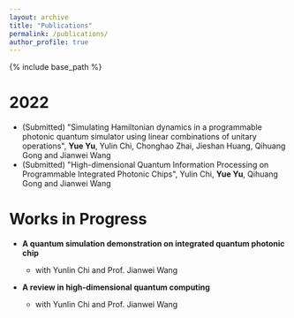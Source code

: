```yaml
---
layout: archive
title: "Publications"
permalink: /publications/
author_profile: true
---
```


{% include base_path %}


2022
======
* (Submitted) "Simulating Hamiltonian dynamics in a programmable photonic quantum simulator using linear combinations of unitary operations", **Yue Yu**, Yulin Chi, Chonghao Zhai, Jieshan Huang, Qihuang Gong and Jianwei Wang
* (Submitted) "High-dimensional Quantum Information Processing on Programmable Integrated Photonic Chips", Yulin Chi, **Yue Yu**, Qihuang Gong and Jianwei Wang

Works in Progress
======
* **A quantum simulation demonstration on integrated quantum photonic chip**
  * with Yunlin Chi and Prof. Jianwei Wang 

* **A review in high-dimensional quantum computing**
  * with Yunlin Chi and Prof. Jianwei Wang 

  
  
